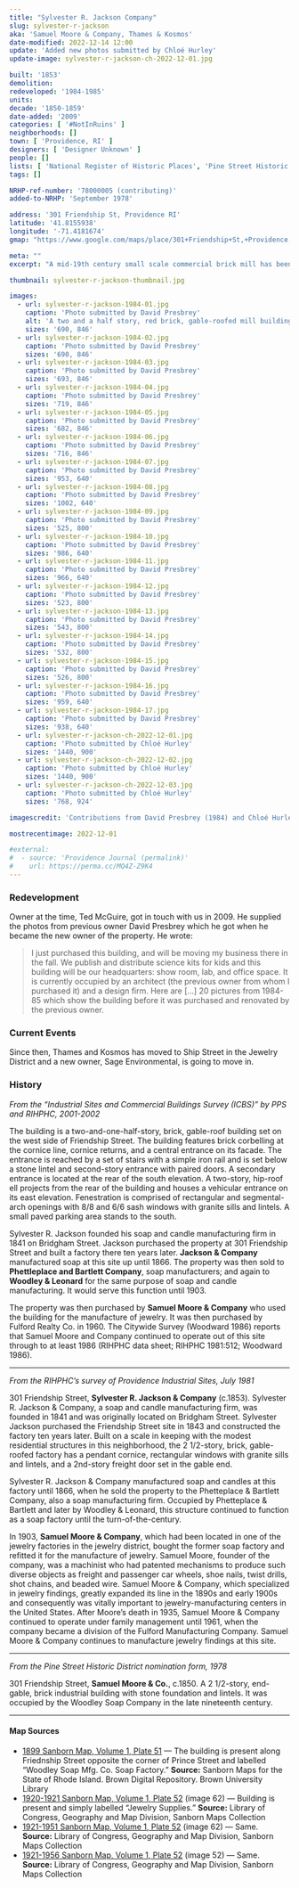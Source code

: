 ```yaml
---
title: "Sylvester R. Jackson Company"
slug: sylvester-r-jackson
aka: 'Samuel Moore & Company, Thames & Kosmos'
date-modified: 2022-12-14 12:00
update: 'Added new photos submitted by Chloé Hurley'
update-image: sylvester-r-jackson-ch-2022-12-01.jpg

built: '1853'
demolition:
redeveloped: '1984-1985'
units:
decade: '1850-1859'
date-added: '2009'
categories: [ '#NotInRuins' ]
neighborhoods: []
town: [ 'Providence, RI' ]
designers: [ 'Designer Unknown' ]
people: []
lists: [ 'National Register of Historic Places', 'Pine Street Historic District', 'PPS/AIA Industrial Commercial Buildings Survey', 'Providence Industrial Sites 1981' ]
tags: []

NRHP-ref-number: '78000005 (contributing)'
added-to-NRHP: 'September 1978'

address: '301 Friendship St, Providence RI'
latitude: '41.8155938'
longitude: '-71.4181674'
gmap: "https://www.google.com/maps/place/301+Friendship+St,+Providence,+RI+02903/@41.8155938,-71.4181674,17z/data=!3m1!4b1!4m5!3m4!1s0x89e4456dd8412edb:0xda3cdc2aaaae1d8d!8m2!3d41.8155938!4d-71.4159787"

meta: ""
excerpt: "A mid-19th century small scale commercial brick mill has been a home to various businesses and loving owners"

thumbnail: sylvester-r-jackson-thumbnail.jpg

images:
  - url: sylvester-r-jackson-1984-01.jpg
    caption: 'Photo submitted by David Presbrey'
    alt: 'A two and a half story, red brick, gable-roofed mill building 3 bays wide and ten bays deep. A short decorative brick cornice pattern runs all along under the roofline. Windows are 8 over 8 paired double hung with granite sills. '
    sizes: '690, 846'
  - url: sylvester-r-jackson-1984-02.jpg
    caption: 'Photo submitted by David Presbrey'
    sizes: '690, 846'
  - url: sylvester-r-jackson-1984-03.jpg
    caption: 'Photo submitted by David Presbrey'
    sizes: '693, 846'
  - url: sylvester-r-jackson-1984-04.jpg
    caption: 'Photo submitted by David Presbrey'
    sizes: '719, 846'
  - url: sylvester-r-jackson-1984-05.jpg
    caption: 'Photo submitted by David Presbrey'
    sizes: '682, 846'
  - url: sylvester-r-jackson-1984-06.jpg
    caption: 'Photo submitted by David Presbrey'
    sizes: '716, 846'
  - url: sylvester-r-jackson-1984-07.jpg
    caption: 'Photo submitted by David Presbrey'
    sizes: '953, 640'
  - url: sylvester-r-jackson-1984-08.jpg
    caption: 'Photo submitted by David Presbrey'
    sizes: '1002, 640'
  - url: sylvester-r-jackson-1984-09.jpg
    caption: 'Photo submitted by David Presbrey'
    sizes: '525, 800'
  - url: sylvester-r-jackson-1984-10.jpg
    caption: 'Photo submitted by David Presbrey'
    sizes: '986, 640'
  - url: sylvester-r-jackson-1984-11.jpg
    caption: 'Photo submitted by David Presbrey'
    sizes: '966, 640'
  - url: sylvester-r-jackson-1984-12.jpg
    caption: 'Photo submitted by David Presbrey'
    sizes: '523, 800'
  - url: sylvester-r-jackson-1984-13.jpg
    caption: 'Photo submitted by David Presbrey'
    sizes: '543, 800'
  - url: sylvester-r-jackson-1984-14.jpg
    caption: 'Photo submitted by David Presbrey'
    sizes: '532, 800'
  - url: sylvester-r-jackson-1984-15.jpg
    caption: 'Photo submitted by David Presbrey'
    sizes: '526, 800'
  - url: sylvester-r-jackson-1984-16.jpg
    caption: 'Photo submitted by David Presbrey'
    sizes: '959, 640'
  - url: sylvester-r-jackson-1984-17.jpg
    caption: 'Photo submitted by David Presbrey'
    sizes: '938, 640'
  - url: sylvester-r-jackson-ch-2022-12-01.jpg
    caption: 'Photo submitted by Chloé Hurley'
    sizes: '1440, 900'
  - url: sylvester-r-jackson-ch-2022-12-02.jpg
    caption: 'Photo submitted by Chloé Hurley'
    sizes: '1440, 900'
  - url: sylvester-r-jackson-ch-2022-12-03.jpg
    caption: 'Photo submitted by Chloé Hurley'
    sizes: '768, 924'

imagescredit: 'Contributions from David Presbrey (1984) and Chloé Hurley'

mostrecentimage: 2022-12-01

#external:
#  - source: 'Providence Journal (permalink)'
#    url: https://perma.cc/MQ4Z-Z9K4
---
```


### Redevelopment

Owner at the time, Ted McGuire, got in touch with us in 2009. He supplied the photos from previous owner David Presbrey which he got when he became the new owner of the property. He wrote:

> I just purchased this building, and will be moving my business there in the fall. We publish and distribute science kits for kids and this building will be our headquarters: show room, lab, and office space. It is currently occupied by an architect (the previous owner from whom I purchased it) and a design firm. Here are […] 20 pictures from 1984-85 which show the building before it was purchased and renovated by the previous owner.


### Current Events

Since then, Thames and Kosmos has moved to Ship Street in the Jewelry District and a new owner, Sage Environmental, is going to move in. 


### History

_From the “Industrial Sites and Commercial Buildings Survey (ICBS)” by PPS and RIHPHC, 2001-2002_

The building is a two-and-one-half-story, brick, gable-roof building set on the west side of Friendship Street. The building features brick corbelling at the cornice line, cornice returns, and a central entrance on its facade. The entrance is reached by a set of stairs with a simple iron rail and is set below a stone lintel and second-story entrance with paired doors. A secondary entrance is located at the rear of the south elevation. A two-story, hip-roof ell projects from the rear of the building and houses a vehicular entrance on its east elevation. Fenestration is comprised of rectangular and segmental-arch openings with 8/8 and 6/6 sash windows with granite sills and lintels. A small paved parking area stands to the south.

Sylvester R. Jackson founded his soap and candle manufacturing firm in 1841 on Bridgham Street. Jackson purchased the property at 301 Friendship Street and built a factory there ten years later. **Jackson & Company** manufactured soap at this site up until 1866. The property was then sold to **Phettleplace and Bartlett Company**, soap manufacturers; and again to **Woodley & Leonard** for the same purpose of soap and candle manufacturing. It would serve this function until 1903.

The property was then purchased by **Samuel Moore & Company** who used the building for the manufacture of jewelry. It was then purchased by Fulford Realty Co. in 1960. The Citywide Survey (Woodward 1986) reports that Samuel Moore and Company continued to operate out of this site through to at least 1986 (RIHPHC data sheet; RIHPHC 1981:512; Woodward 1986).

***

_From the RIHPHC’s survey of Providence Industrial Sites, July 1981_

301 Friendship Street, **Sylvester R. Jackson & Company** (c.1853). Sylvester R. Jackson & Company, a soap and candle manufacturing firm, was founded in 1841 and was originally located on Bridgham Street. Sylvester Jackson purchased the Friendship Street site in 1843 and constructed the factory ten years later. Built on a scale in keeping with the modest residential structures in this neighborhood, the 2 1/2-story, brick, gable-roofed factory has a pendant cornice, rectangular windows with granite sills and lintels, and a 2nd-story freight door set in the gable end.

Sylvester R. Jackson & Company manufactured soap and candles at this factory until 1866, when he sold the property to the Phetteplace & Bartlett Company, also a soap manufacturing firm. Occupied by Phetteplace & Bartlett and later by Woodley & Leonard, this structure continued to function as a soap factory until the turn-of-the-century.

In 1903, **Samuel Moore & Company**, which had been located in one of the jewelry factories in the jewelry district, bought the former soap factory and refitted it for the manufacture of jewelry. Samuel Moore, founder of the company, was a machinist who had patented mechanisms to produce such diverse objects as freight and passenger car wheels, shoe nails, twist drills, shot chains, and beaded wire. Samuel Moore & Company, which specialized in jewelry findings, greatly expanded its line in the 1890s and early 1900s and consequently was vitally important to jewelry-manufacturing centers in the United States. After Moore’s death in 1935, Samuel Moore & Company continued to operate under family management until 1961, when the company became a division of the Fulford Manufacturing Company. Samuel Moore & Company continues to manufacture jewelry findings at this site.

***

_From the Pine Street Historic District nomination form, 1978_

301 Friendship Street, **Samuel Moore & Co.**, c.1850. A 2 1/2-story, end-gable, brick industrial building with stone foundation and lintels. It was occupied by the Woodley Soap Company in the late nineteenth century.

***

#### Map Sources

+ [1899 Sanborn Map, Volume 1, Plate 51](https://repository.library.brown.edu/studio/item/bdr:213579/) — The building is present along Friednship Street opposite the corner of Prince Street and labelled “Woodley Soap Mfg. Co. Soap Factory.” **Source:** Sanborn Maps for the State of Rhode Island. Brown Digital Repository. Brown University Library
+ [1920-1921 Sanborn Map, Volume 1, Plate 52](http://hdl.loc.gov/loc.gmd/g3774pm.g3774pm_g08099192001) (image 62) — Building is present and simply labelled “Jewelry Supplies.” **Source:** Library of Congress, Geography and Map Division, Sanborn Maps Collection
+ [1921-1951 Sanborn Map, Volume 1, Plate 52](http://hdl.loc.gov/loc.gmd/g3774pm.g3774pm_g08099195101) (image 62) — Same. **Source:** Library of Congress, Geography and Map Division, Sanborn Maps Collection
+ [1921-1956 Sanborn Map, Volume 1, Plate 52](http://hdl.loc.gov/loc.gmd/g3774pm.g3774pm_g08099195601) (image 52) — Same. **Source:** Library of Congress, Geography and Map Division, Sanborn Maps Collection
